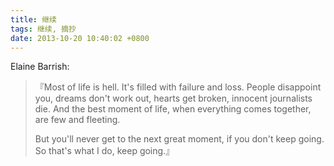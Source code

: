 ```yaml
---
title: 继续
tags: 继续, 摘抄
date: 2013-10-20 10:40:02 +0800
---
```



Elaine Barrish:

> 『Most of life is hell. It's filled with failure and loss. People disappoint you, dreams don't work out, hearts get broken, innocent journalists die. And the best moment of life, when everything comes together, are few and fleeting.
> 
> But you'll never get to the next great moment, if you don't keep going. So that's what I do, keep going.』


